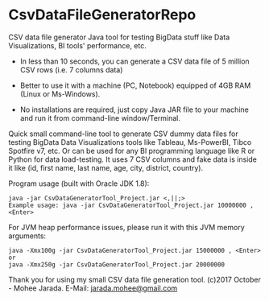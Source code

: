 # CsvDataFileGeneratorRepo
CSV data file generator Java tool for testing BigData stuff like Data Visualizations, BI tools' performance, etc.

* In less than 10 seconds, you can generate a CSV data file of 5 million CSV rows (i.e. 7 columns data)

* Better to use it with a machine (PC, Notebook) equipped of 4GB RAM (Linux or Ms-Windows).

* No installations are required, just copy Java JAR file to your machine and run it from command-line window/Terminal.

Quick small command-line tool to generate CSV dummy data files for testing BigData Data Visualizations tools like 
Tableau, Ms-PowerBI, Tibco Spotfire v7, etc. Or can be used for any BI programming language like R or Python for data load-testing.
It uses 7 CSV columns and fake data is inside it like (id, first name, last name, age, city, district, country).

Program usage (built with Oracle JDK 1.8):

    java -jar CsvDataGeneratorTool_Project.jar <,||;> 
    Example usage: java -jar CsvDataGeneratorTool_Project.jar 10000000 , <Enter>

For JVM heap performance issues, please run it with this JVM memory arguments:

    java -Xmx100g -jar CsvDataGeneratorTool_Project.jar 15000000 , <Enter> or
    java -Xmx250g -jar CsvDataGeneratorTool_Project.jar 20000000

Thank you for using my small CSV data file generation tool. 
(c)2017 October - Mohee Jarada. E-Mail: jarada.mohee@gmail.com

